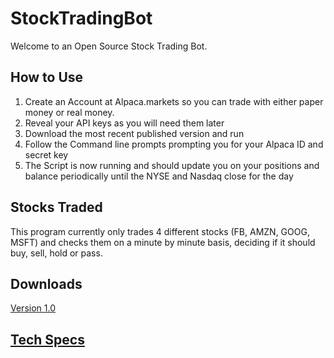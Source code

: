 # StockTradingBot
Welcome to an Open Source Stock Trading Bot.
<br>
## How to Use
1. Create an Account at Alpaca.markets so you can trade with either paper money or real money. <br>
2. Reveal your API keys as you will need them later<br>
3. Download the most recent published version and run <br>
4. Follow the Command line prompts prompting you for your Alpaca ID and secret key <br>
5. The Script is now running and should update you on your positions and balance periodically until the NYSE and Nasdaq close for the day <br>
## Stocks Traded
This program currently only trades 4 different stocks (FB, AMZN, GOOG, MSFT) and checks them on a minute by minute basis, deciding if it should buy, sell, hold or pass. 
## Downloads
<a href="dist/StockBot.exe">Version 1.0</a>
## <a href="TechnologySpecs">Tech Specs</a>
